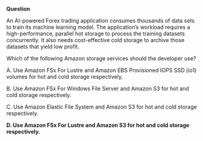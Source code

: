 **Question**

An AI-powered Forex trading application consumes thousands of data sets to train its machine learning model. The application’s workload requires a high-performance, parallel hot storage to process the training datasets concurrently. It also needs cost-effective cold storage to archive those datasets that yield low profit.

Which of the following Amazon storage services should the developer use?

A. Use Amazon FSx For Lustre and Amazon EBS Provisioned IOPS SSD (io1) volumes for hot and cold storage respectively.

B. Use Amazon FSx For Windows File Server and Amazon S3 for hot and cold storage respectively.

C. Use Amazon Elastic File System and Amazon S3 for hot and cold storage respectively.

**D. Use Amazon FSx For Lustre and Amazon S3 for hot and cold storage respectively.**